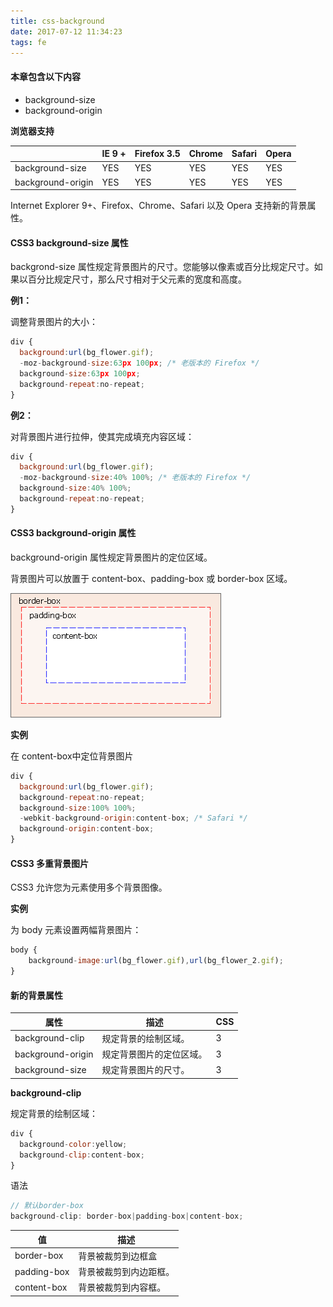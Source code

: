 ```yaml
---
title: css-background
date: 2017-07-12 11:34:23
tags: fe
---
```


#### 本章包含以下内容

- background-size
- background-origin

<!-- More -->

**浏览器支持**

|                   | IE 9 + | Firefox 3.5 | Chrome | Safari | Opera |
| ----------------- | ------ | ----------- | ------ | ------ | ----- |
| background-size   | YES    | YES         | YES    | YES    | YES   |
| background-origin | YES    | YES         | YES    | YES    | YES   |

Internet Explorer 9+、Firefox、Chrome、Safari 以及 Opera 支持新的背景属性。

#### CSS3 background-size 属性

backgrond-size 属性规定背景图片的尺寸。您能够以像素或百分比规定尺寸。如果以百分比规定尺寸，那么尺寸相对于父元素的宽度和高度。

**例1：**

调整背景图片的大小：

```javascript
div {
  background:url(bg_flower.gif);
  -moz-background-size:63px 100px; /* 老版本的 Firefox */
  background-size:63px 100px;
  background-repeat:no-repeat;
}
```

**例2：**

对背景图片进行拉伸，使其完成填充内容区域：

```javascript
div {
  background:url(bg_flower.gif);
  -moz-background-size:40% 100%; /* 老版本的 Firefox */
  background-size:40% 100%;
  background-repeat:no-repeat;
}
```

#### CSS3 background-origin 属性

background-origin 属性规定背景图片的定位区域。

背景图片可以放置于 content-box、padding-box 或 border-box 区域。

![background-origin](../../img/css/background-origin.png)

**实例**

在 content-box中定位背景图片

```javascript
div {
  background:url(bg_flower.gif);
  background-repeat:no-repeat;
  background-size:100% 100%;
  -webkit-background-origin:content-box; /* Safari */
  background-origin:content-box;
}
```

#### CSS3 多重背景图片

CSS3 允许您为元素使用多个背景图像。

**实例**

为 body 元素设置两幅背景图片：

```javascript
body { 
	background-image:url(bg_flower.gif),url(bg_flower_2.gif);
}
```

#### 新的背景属性

| 属性                | 描述           | CSS  |
| ----------------- | ------------ | ---- |
| background-clip   | 规定背景的绘制区域。   | 3    |
| background-origin | 规定背景图片的定位区域。 | 3    |
| background-size   | 规定背景图片的尺寸。   | 3    |

**background-clip**

规定背景的绘制区域：

```javascript
div {
  background-color:yellow;
  background-clip:content-box;
}
```

语法

```javascript
// 默认border-box
background-clip: border-box|padding-box|content-box;
```

| 值           | 描述          |
| ----------- | ----------- |
| border-box  | 背景被裁剪到边框盒   |
| padding-box | 背景被裁剪到内边距框。 |
| content-box | 背景被裁剪到内容框。  |